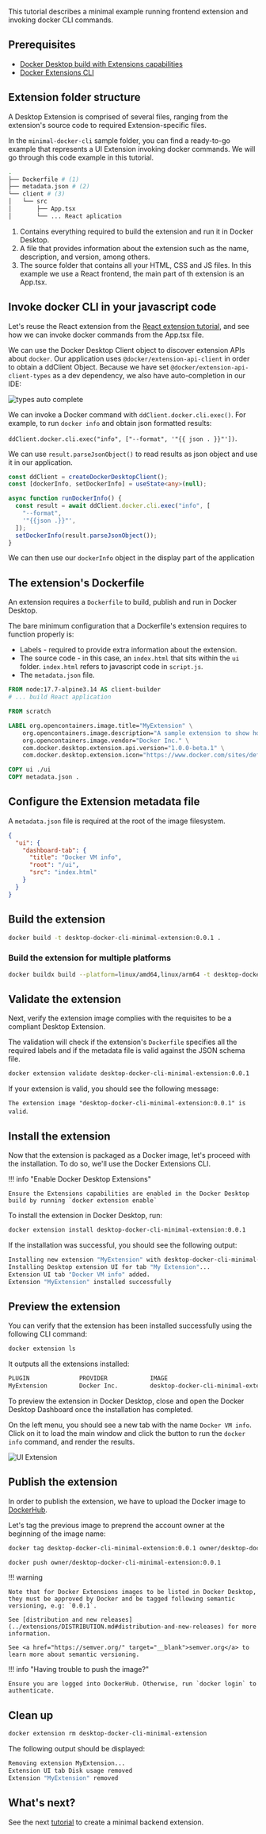This tutorial describes a minimal example running frontend extension and invoking docker CLI commands.

## Prerequisites

- [Docker Desktop build with Extensions capabilities](https://github.com/docker/extensions-sdk/releases/)
- [Docker Extensions CLI](https://github.com/docker/extensions-sdk/releases/)

## Extension folder structure

A Desktop Extension is comprised of several files, ranging from the extension's source code to required Extension-specific files.

In the `minimal-docker-cli` sample folder, you can find a ready-to-go example that represents a UI Extension invoking docker commands. We will go through this code example in this tutorial.

```bash
.
├── Dockerfile # (1)
├── metadata.json # (2)
└── client # (3)
│   └── src
│       ├── App.tsx
│       └── ... React aplication
```

1. Contains everything required to build the extension and run it in Docker Desktop.
2. A file that provides information about the extension such as the name, description, and version, among others.
3. The source folder that contains all your HTML, CSS and JS files. In this example we use a React frontend, the main part of th extension is an App.tsx.

## Invoke docker CLI in your javascript code

Let's reuse the React extension from the [React extension tutorial](./react-extension.md), and see how we can invoke docker commands from the App.tsx file.

We can use the Docker Desktop Client object to discover extension APIs about `docker`. Our application uses `@docker/extension-api-client` in order to obtain a ddClient Object. Because we have set `@docker/extension-api-client-types` as a dev dependency, we also have auto-completion in our IDE:

![types auto complete](images/types-autocomplete.png)

We can invoke a Docker command with `ddClient.docker.cli.exec()`.
For example, to run `docker info` and obtain json formatted results:

`ddClient.docker.cli.exec("info", ["--format", '"{{ json . }}"'])`.

We can use `result.parseJsonObject()` to read results as json object and use it in our application.

```typescript title="App.tsx"
const ddClient = createDockerDesktopClient();
const [dockerInfo, setDockerInfo] = useState<any>(null);

async function runDockerInfo() {
  const result = await ddClient.docker.cli.exec("info", [
    "--format",
    '"{{json .}}"',
  ]);
  setDockerInfo(result.parseJsonObject());
}
```

We can then use our `dockerInfo` object in the display part of the application

## The extension's Dockerfile

An extension requires a `Dockerfile` to build, publish and run in Docker Desktop.

The bare minimum configuration that a Dockerfile's extension requires to function properly is:

- Labels - required to provide extra information about the extension.
- The source code - in this case, an `index.html` that sits within the `ui` folder. `index.html` refers to javascript code in `script.js`.
- The `metadata.json` file.

```Dockerfile title="Dockerfile"
FROM node:17.7-alpine3.14 AS client-builder
# ... build React application

FROM scratch

LABEL org.opencontainers.image.title="MyExtension" \
    org.opencontainers.image.description="A sample extension to show how easy it's to get started with Desktop Extensions." \
    org.opencontainers.image.vendor="Docker Inc." \
    com.docker.desktop.extension.api.version="1.0.0-beta.1" \
    com.docker.desktop.extension.icon="https://www.docker.com/sites/default/files/d8/2019-07/Moby-logo.png"

COPY ui ./ui
COPY metadata.json .
```

## Configure the Extension metadata file

A `metadata.json` file is required at the root of the image filesystem.

```json title="metadata.json" linenums="1"
{
  "ui": {
    "dashboard-tab": {
      "title": "Docker VM info",
      "root": "/ui",
      "src": "index.html"
    }
  }
}
```

## Build the extension

```bash
docker build -t desktop-docker-cli-minimal-extension:0.0.1 .
```

### Build the extension for multiple platforms

```bash
docker buildx build --platform=linux/amd64,linux/arm64 -t desktop-docker-cli-minimal-extension:0.0.1 .
```

## Validate the extension

Next, verify the extension image complies with the requisites to be a compliant Desktop Extension.

The validation will check if the extension's `Dockerfile` specifies all the required labels and if the metadata file is valid against the JSON schema file.

```bash
docker extension validate desktop-docker-cli-minimal-extension:0.0.1
```

If your extension is valid, you should see the following message:

`The extension image "desktop-docker-cli-minimal-extension:0.0.1" is valid`.

## Install the extension

Now that the extension is packaged as a Docker image, let's proceed with the installation. To do so, we'll use the Docker Extensions CLI.

!!! info "Enable Docker Desktop Extensions"

    Ensure the Extensions capabilities are enabled in the Docker Desktop build by running `docker extension enable`

To install the extension in Docker Desktop, run:

```bash
docker extension install desktop-docker-cli-minimal-extension:0.0.1
```

If the installation was successful, you should see the following output:

```bash
Installing new extension "MyExtension" with desktop-docker-cli-minimal-extension:0.0.1 ...
Installing Desktop extension UI for tab "My Extension"...
Extension UI tab "Docker VM info" added.
Extension "MyExtension" installed successfully
```

## Preview the extension

You can verify that the extension has been installed successfully using the following CLI command:

```bash
docker extension ls
```

It outputs all the extensions installed:

```bash
PLUGIN              PROVIDER            IMAGE                                       UI                  VM  HOST
MyExtension         Docker Inc.         desktop-docker-cli-minimal-extension:0.0.1  1 tab(My Extension) -   -
```

To preview the extension in Docker Desktop, close and open the Docker Desktop Dashboard once the installation has completed.

On the left menu, you should see a new tab with the name `Docker VM info`. Click on it to load the main window and click the button to run the `docker info` command, and render the results.

![UI Extension](images/docker-cli-minimal-extension.png)

## Publish the extension

In order to publish the extension, we have to upload the Docker image to [DockerHub](https://hub.docker.com).

Let's tag the previous image to preprend the account owner at the beginning of the image name:

```bash
docker tag desktop-docker-cli-minimal-extension:0.0.1 owner/desktop-docker-cli-minimal-extension:0.0.1
```

```bash
docker push owner/desktop-docker-cli-minimal-extension:0.0.1
```

!!! warning

    Note that for Docker Extensions images to be listed in Docker Desktop, they must be approved by Docker and be tagged following semantic versioning, e.g: `0.0.1`.

    See [distribution and new releases](../extensions/DISTRIBUTION.md#distribution-and-new-releases) for more information.

    See <a href="https://semver.org/" target="__blank">semver.org</a> to learn more about semantic versioning.

!!! info "Having trouble to push the image?"

    Ensure you are logged into DockerHub. Otherwise, run `docker login` to authenticate.

## Clean up

```bash
docker extension rm desktop-docker-cli-minimal-extension
```

The following output should be displayed:

```bash
Removing extension MyExtension...
Extension UI tab Disk usage removed
Extension "MyExtension" removed
```

## What's next?

See the next [tutorial](./minimal-backend-extension.md) to create a minimal backend extension.
